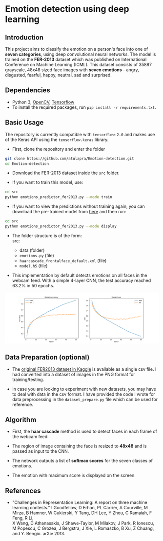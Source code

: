 # Emotion detection using deep learning

## Introduction

This project aims to classify the emotion on a person's face into one of **seven categories**, using deep convolutional neural networks. The model is trained on the **FER-2013** dataset which was published on International Conference on Machine Learning (ICML). This dataset consists of 35887 grayscale, 48x48 sized face images with **seven emotions** - angry, disgusted, fearful, happy, neutral, sad and surprised.

## Dependencies

* Python 3, [OpenCV](https://opencv.org/), [Tensorflow](https://www.tensorflow.org/)
* To install the required packages, run `pip install -r requirements.txt`.

## Basic Usage

The repository is currently compatible with `tensorflow-2.0` and makes use of the Keras API using the `tensorflow.keras` library.

* First, clone the repository and enter the folder

```bash
git clone https://github.com/atulapra/Emotion-detection.git
cd Emotion-detection
```

* Download the FER-2013 dataset inside the `src` folder.

* If you want to train this model, use:  

```bash
cd src
python emotions_predictor_fer2013.py --mode train
```

* If you want to view the predictions without training again, you can download the pre-trained model from [here](https://drive.google.com/file/d/1FUn0XNOzf-nQV7QjbBPA6-8GLoHNNgv-/view?usp=sharing) and then run:  

```bash
cd src
python emotions_predictor_fer2013.py --mode display
```

* The folder structure is of the form:  
  src:
  * data (folder)
  * `emotions.py` (file)
  * `haarcascade_frontalface_default.xml` (file)
  * `model.h5` (file)

* This implementation by default detects emotions on all faces in the webcam feed. With a simple 4-layer CNN, the test accuracy reached 63.2% in 50 epochs.

![Accuracy plot](imgs/accuracy.png)

## Data Preparation (optional)

* The [original FER2013 dataset in Kaggle](https://www.kaggle.com/deadskull7/fer2013) is available as a single csv file. I had converted into a dataset of images in the PNG format for training/testing.

* In case you are looking to experiment with new datasets, you may have to deal with data in the csv format. I have provided the code I wrote for data preprocessing in the `dataset_prepare.py` file which can be used for reference.

## Algorithm

* First, the **haar cascade** method is used to detect faces in each frame of the webcam feed.

* The region of image containing the face is resized to **48x48** and is passed as input to the CNN.

* The network outputs a list of **softmax scores** for the seven classes of emotions.

* The emotion with maximum score is displayed on the screen.

## References

* "Challenges in Representation Learning: A report on three machine learning contests." I Goodfellow, D Erhan, PL Carrier, A Courville, M Mirza, B
   Hamner, W Cukierski, Y Tang, DH Lee, Y Zhou, C Ramaiah, F Feng, R Li,  
   X Wang, D Athanasakis, J Shawe-Taylor, M Milakov, J Park, R Ionescu,
   M Popescu, C Grozea, J Bergstra, J Xie, L Romaszko, B Xu, Z Chuang, and
   Y. Bengio. arXiv 2013.
